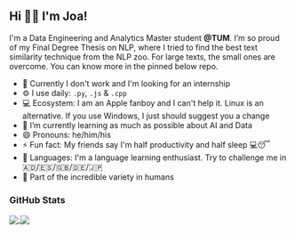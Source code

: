 ## Hi 👋🏻  I'm Joa!

I'm a Data Engineering and Analytics Master student **@TUM**. I’m so proud of my Final Degree Thesis on NLP, where I tried to find the best text similarity technique from the NLP zoo. For large texts, the small ones are overcome. You can know more in the pinned below repo.

- 🔭 Currently I don't work and I'm looking for an internship
- ⚙️ I use daily: `.py`, `.js` & `.cpp`
- 💻 Ecosystem: I am an Apple fanboy and I can't help it. Linux is an alternative. If you use Windows, I just should suggest you a change
- 🌱 I’m currently learning as much as possible about AI and Data
- 😄 Pronouns: he/him/his
- ⚡ Fun fact: My friends say I'm half productivity and half sleep 💻😴
- 💬 Languages: I'm a language learning enthusiast. Try to challenge me in 🇦🇩/🇪🇸/🇬🇧/🇩🇪/🇯🇵
- 🌈 Part of the incredible variety in humans

### GitHub Stats

<a href="https://github.com/anuraghazra/convoychat">
  <img align="center" src="https://github-readme-stats.vercel.app/api?username=joaquimgomez&theme=dark" />
</a>
<a href="https://github.com/anuraghazra/github-readme-stats">
  <img align="center" src="https://github-readme-stats.vercel.app/api/top-langs/?username=joaquimgomez&layout=compact&theme=dark" />
</a>
